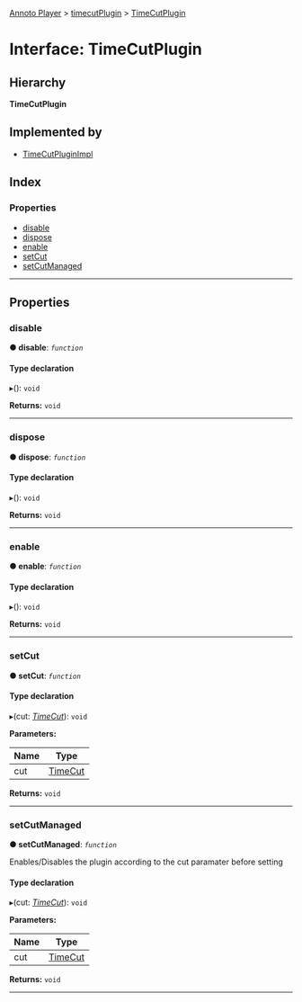 [Annoto Player](../README.md) > [timecutPlugin](../modules/timecutplugin.md) > [TimeCutPlugin](../interfaces/timecutplugin.timecutplugin-1.md)

# Interface: TimeCutPlugin

## Hierarchy

**TimeCutPlugin**

## Implemented by

* [TimeCutPluginImpl](../classes/timecutplugin.timecutpluginimpl.md)

## Index

### Properties

* [disable](timecutplugin.timecutplugin-1.md#disable)
* [dispose](timecutplugin.timecutplugin-1.md#dispose)
* [enable](timecutplugin.timecutplugin-1.md#enable)
* [setCut](timecutplugin.timecutplugin-1.md#setcut)
* [setCutManaged](timecutplugin.timecutplugin-1.md#setcutmanaged)

---

## Properties

<a id="disable"></a>

###  disable

**● disable**: *`function`*

#### Type declaration
▸(): `void`

**Returns:** `void`

___
<a id="dispose"></a>

###  dispose

**● dispose**: *`function`*

#### Type declaration
▸(): `void`

**Returns:** `void`

___
<a id="enable"></a>

###  enable

**● enable**: *`function`*

#### Type declaration
▸(): `void`

**Returns:** `void`

___
<a id="setcut"></a>

###  setCut

**● setCut**: *`function`*

#### Type declaration
▸(cut: *[TimeCut](timecutplugin.timecut.md)*): `void`

**Parameters:**

| Name | Type |
| ------ | ------ |
| cut | [TimeCut](timecutplugin.timecut.md) |

**Returns:** `void`

___
<a id="setcutmanaged"></a>

###  setCutManaged

**● setCutManaged**: *`function`*

Enables/Disables the plugin according to the cut paramater before setting

#### Type declaration
▸(cut: *[TimeCut](timecutplugin.timecut.md)*): `void`

**Parameters:**

| Name | Type |
| ------ | ------ |
| cut | [TimeCut](timecutplugin.timecut.md) |

**Returns:** `void`

___

